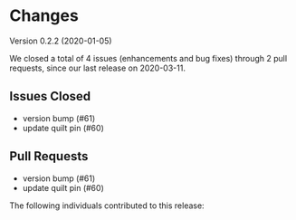 # Changes

Version 0.2.2 (2020-01-05)

We closed a total of 4 issues (enhancements and bug fixes) through 2 pull requests, since our last release on 2020-03-11.

## Issues Closed
  - version bump (#61)
  - update quilt pin (#60)

## Pull Requests
  - version bump (#61)
  - update quilt pin (#60)

The following individuals contributed to this release:

